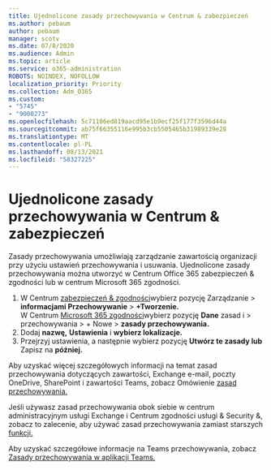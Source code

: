 ```yaml
---
title: Ujednolicone zasady przechowywania w Centrum & zabezpieczeń
ms.author: pebaum
author: pebaum
manager: scotv
ms.date: 07/8/2020
ms.audience: Admin
ms.topic: article
ms.service: o365-administration
ROBOTS: NOINDEX, NOFOLLOW
localization_priority: Priority
ms.collection: Adm_O365
ms.custom:
- "5745"
- "9000273"
ms.openlocfilehash: 5c71106ed819aacd95e1b9ecf25f177f3596d44a
ms.sourcegitcommit: ab75f66355116e995b3cb5505465b31989339e28
ms.translationtype: MT
ms.contentlocale: pl-PL
ms.lasthandoff: 08/13/2021
ms.locfileid: "58327225"
---
```

# <a name="unified-retention-policies-in-the-security--compliance-center"></a>Ujednolicone zasady przechowywania w Centrum & zabezpieczeń

Zasady przechowywania umożliwiają zarządzanie zawartością organizacji przy użyciu ustawień przechowywania i usuwania. Ujednolicone zasady przechowywania można utworzyć w Centrum Office 365 zabezpieczeń & zgodności lub w centrum Microsoft 365 zgodności. 

1. W Centrum [zabezpieczeń & zgodności](https://go.microsoft.com/fwlink/p/?linkid=2077143)wybierz pozycję Zarządzanie   >  **informacjami Przechowywanie**  >  **+Tworzenie.** <br/>
    W Centrum [Microsoft 365 zgodności](https://go.microsoft.com/fwlink/p/?linkid=2077149)wybierz pozycję **Dane** zasad i > przechowywania > + Nowe  >  **zasady przechowywania.**
2. Dodaj **nazwę,** **Ustawienia** i **wybierz lokalizacje.**
3. Przejrzyj ustawienia, a następnie wybierz pozycję **Utwórz te zasady lub** Zapisz na **później.**  
      
Aby uzyskać więcej szczegółowych informacji na temat zasad przechowywania dotyczących zawartości, Exchange e-mail, poczty OneDrive, SharePoint i zawartości Teams, zobacz Omówienie [zasad przechowywania.](https://go.microsoft.com/fwlink/?linkid=2127785)  
    
Jeśli używasz zasad przechowywania obok siebie w centrum administracyjnym usługi Exchange i Centrum zgodności usługi & Security &, zobacz to zalecenie, aby używać zasad przechowywania zamiast starszych [funkcji.](https://docs.microsoft.com/microsoft-365/compliance/retention-policies#use-a-retention-policy-instead-of-older-features)  
    
Aby uzyskać szczegółowe informacje na Teams przechowywania, zobacz [Zasady przechowywania w aplikacji Teams.](https://docs.microsoft.com/microsoftteams/retention-policies)